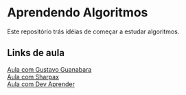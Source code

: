 # Aprendendo Algoritmos 
Este repositório trás idéias de começar a estudar algoritmos.

## Links de aula
[Aula com Gustavo Guanabara](https://www.youtube.com/watch?v=8mei6uVttho)<br />
[Aula com Sharpax](https://www.youtube.com/watch?v=JaTf3dhx464)<br />
[Aula com Dev Aprender](https://www.youtube.com/watch?v=iF2MdbrTiBM)<br />



